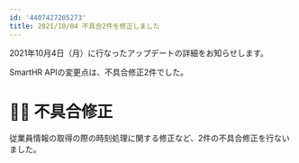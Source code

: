 ```yaml
---
id: '4407427205273'
title: 2021/10/04 不具合2件を修正しました
---
```

2021年10月4日（月）に行なったアップデートの詳細をお知らせします。

SmartHR APIの変更点は、不具合修正2件でした。

# 👨‍⚕️ 不具合修正

従業員情報の取得の際の時刻処理に関する修正など、2件の不具合修正を行ないました。
